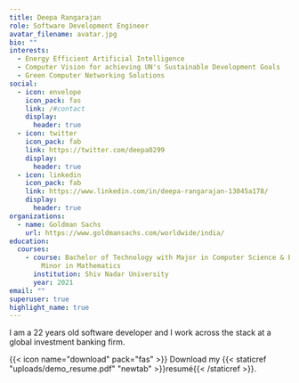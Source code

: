 ```yaml
---
title: Deepa Rangarajan
role: Software Development Engineer
avatar_filename: avatar.jpg
bio: ""
interests:
  - Energy Efficient Artificial Intelligence
  - Computer Vision for achieving UN's Sustainable Development Goals
  - Green Computer Networking Solutions
social:
  - icon: envelope
    icon_pack: fas
    link: /#contact
    display:
      header: true
  - icon: twitter
    icon_pack: fab
    link: https://twitter.com/deepa0299
    display:
      header: true
  - icon: linkedin
    icon_pack: fab
    link: https://www.linkedin.com/in/deepa-rangarajan-13045a178/
    display:
      header: true
organizations:
  - name: Goldman Sachs
    url: https://www.goldmansachs.com/worldwide/india/
education:
  courses:
    - course: Bachelor of Technology with Major in Computer Science & Engineering and
        Minor in Mathematics
      institution: Shiv Nadar University
      year: 2021
email: ""
superuser: true
highlight_name: true
---
```

I am a 22 years old software developer and I work across the stack at a global investment banking firm. 

{{< icon name="download" pack="fas" >}} Download my {{< staticref "uploads/demo_resume.pdf" "newtab" >}}resumé{{< /staticref >}}.